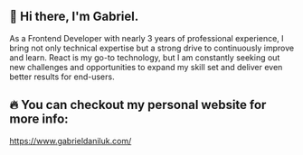 ## 👋 Hi there, I'm Gabriel.

As a Frontend Developer with nearly 3 years of professional experience, I bring not only technical expertise but a strong drive to continuously improve and learn. React is my go-to technology, but I am constantly seeking out new challenges and opportunities to expand my skill set and deliver even better results for end-users.

## 🔥 You can checkout my personal website for more info:

https://www.gabrieldaniluk.com/
